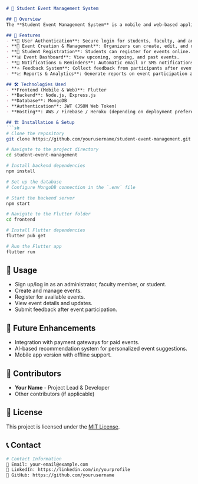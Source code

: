 ```markdown
# 🎉 Student Event Management System

## 📌 Overview
The **Student Event Management System** is a mobile and web-based application designed to help educational institutions efficiently manage and organize student events. This system allows administrators to create and manage events, students to register and participate, and faculty members to oversee and track event details.

## 🚀 Features
- **🔐 User Authentication**: Secure login for students, faculty, and administrators.
- **📅 Event Creation & Management**: Organizers can create, edit, and delete events.
- **📝 Student Registration**: Students can register for events online.
- **📊 Event Dashboard**: View upcoming, ongoing, and past events.
- **🔔 Notifications & Reminders**: Automatic email or SMS notifications for event updates.
- **⭐ Feedback System**: Collect feedback from participants after events.
- **📈 Reports & Analytics**: Generate reports on event participation and engagement.

## 🛠️ Technologies Used
- **Frontend (Mobile & Web)**: Flutter
- **Backend**: Node.js, Express.js
- **Database**: MongoDB
- **Authentication**: JWT (JSON Web Token)
- **Hosting**: AWS / Firebase / Heroku (depending on deployment preference)

## 🏗️ Installation & Setup
```sh
# Clone the repository
git clone https://github.com/yourusername/student-event-management.git

# Navigate to the project directory
cd student-event-management

# Install backend dependencies
npm install

# Set up the database
# Configure MongoDB connection in the `.env` file

# Start the backend server
npm start

# Navigate to the Flutter folder
cd frontend

# Install Flutter dependencies
flutter pub get

# Run the Flutter app
flutter run
```

## 📌 Usage
- Sign up/log in as an administrator, faculty member, or student.
- Create and manage events.
- Register for available events.
- View event details and updates.
- Submit feedback after event participation.

## 🔮 Future Enhancements
- Integration with payment gateways for paid events.
- AI-based recommendation system for personalized event suggestions.
- Mobile app version with offline support.

## 👥 Contributors
- **Your Name** - Project Lead & Developer
- Other contributors (if applicable)

## 📜 License
This project is licensed under the [MIT License](LICENSE).

## 📞 Contact
```sh
# Contact Information
📧 Email: your-email@example.com
🔗 LinkedIn: https://linkedin.com/in/yourprofile
🐙 GitHub: https://github.com/yourusername
```
```

